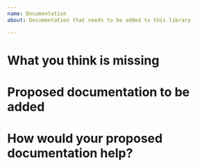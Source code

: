 ```yaml
---
name: Documentation
about: Documentation that needs to be added to this library

---
```


# What you think is missing

# Proposed documentation to be added

# How would your proposed documentation help?
